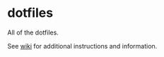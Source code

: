 # dotfiles
All of the dotfiles.

See [wiki](https://github.com/miketierney/dotfiles/wiki) for additional instructions and information.
